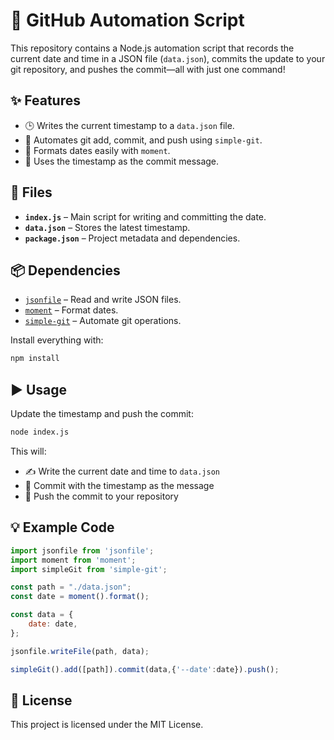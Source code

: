 # 🚀 GitHub Automation Script

This repository contains a Node.js automation script that records the current date and time in a JSON file (`data.json`), commits the update to your git repository, and pushes the commit—all with just one command!

## ✨ Features

- 🕒 Writes the current timestamp to a `data.json` file.
- 🤖 Automates git add, commit, and push using `simple-git`.
- 📅 Formats dates easily with `moment`.
- 💬 Uses the timestamp as the commit message.

## 📁 Files

- **`index.js`** – Main script for writing and committing the date.
- **`data.json`** – Stores the latest timestamp.
- **`package.json`** – Project metadata and dependencies.

## 📦 Dependencies

- [`jsonfile`](https://www.npmjs.com/package/jsonfile) – Read and write JSON files.
- [`moment`](https://www.npmjs.com/package/moment) – Format dates.
- [`simple-git`](https://www.npmjs.com/package/simple-git) – Automate git operations.

Install everything with:

```bash
npm install
```

## ▶️ Usage

Update the timestamp and push the commit:

```bash
node index.js
```

This will:
- ✍️ Write the current date and time to `data.json`
- 📝 Commit with the timestamp as the message
- 🚚 Push the commit to your repository

## 💡 Example Code

```js
import jsonfile from 'jsonfile';
import moment from 'moment';
import simpleGit from 'simple-git';

const path = "./data.json";
const date = moment().format();

const data = {
    date: date,
};

jsonfile.writeFile(path, data);

simpleGit().add([path]).commit(data,{'--date':date}).push();
```

## 🪪 License

This project is licensed under the MIT License.
